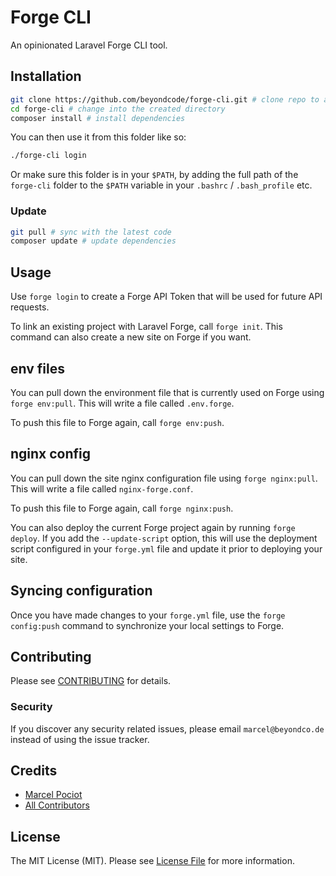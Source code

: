 # Forge CLI

An opinionated Laravel Forge CLI tool.

## Installation

```sh
git clone https://github.com/beyondcode/forge-cli.git # clone repo to a local folder
cd forge-cli # change into the created directory
composer install # install dependencies
```

You can then use it from this folder like so:

```sh
./forge-cli login
```

Or make sure this folder is in your `$PATH`, by adding the full path of the `forge-cli` folder to the `$PATH` variable in your `.bashrc` / `.bash_profile` etc.

### Update

```sh
git pull # sync with the latest code
composer update # update dependencies
```

## Usage

Use `forge login` to create a Forge API Token that will be used for future API requests.

To link an existing project with Laravel Forge, call `forge init`.
This command can also create a new site on Forge if you want.

## env files

You can pull down the environment file that is currently used on Forge using `forge env:pull`.
This will write a file called `.env.forge`.

To push this file to Forge again, call `forge env:push`.

## nginx config

You can pull down the site nginx configuration file using `forge nginx:pull`.
This will write a file called `nginx-forge.conf`.

To push this file to Forge again, call `forge nginx:push`.

You can also deploy the current Forge project again by running `forge deploy`.
If you add the `--update-script` option, this will use the deployment script configured in your `forge.yml` file and update it prior to deploying your site.

## Syncing configuration

Once you have made changes to your `forge.yml` file, use the `forge config:push` command to synchronize your local settings to Forge.

## Contributing

Please see [CONTRIBUTING](CONTRIBUTING.md) for details.

### Security

If you discover any security related issues, please email `marcel@beyondco.de` instead of using the issue tracker.

## Credits

- [Marcel Pociot](https://github.com/mpociot)
- [All Contributors](../../contributors)

## License

The MIT License (MIT). Please see [License File](LICENSE.md) for more information.
